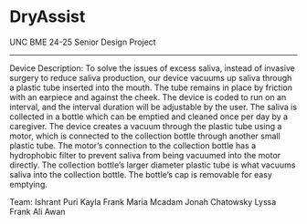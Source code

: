 # DryAssist

UNC BME 24-25 Senior Design Project
___________________________________

Device Description: To solve the issues of excess saliva, instead of invasive surgery to reduce saliva production, our device vacuums up saliva through a plastic tube inserted into the mouth. The tube remains in place by friction with an earpiece and against the cheek. The device is coded to run on an interval, and the interval duration will be adjustable by the user. The saliva is collected in a bottle which can be emptied and cleaned once per day by a caregiver. The device creates a vacuum through the plastic tube using a motor, which is connected to the collection bottle through another small plastic tube. The motor’s connection to the collection bottle has a hydrophobic filter to prevent saliva from being vacuumed into the motor directly. The collection bottle’s larger diameter plastic tube is what vacuums saliva into the collection bottle. The bottle’s cap is removable for easy emptying.

Team:
Ishrant Puri
Kayla Frank
Maria Mcadam
Jonah Chatowsky
Lyssa Frank
Ali Awan
